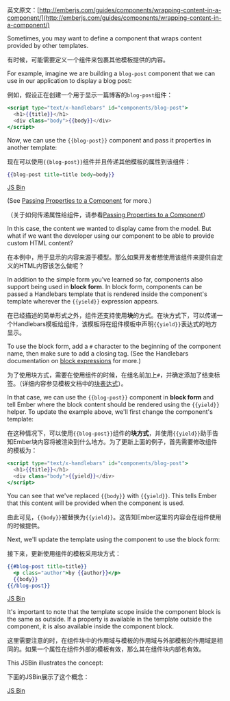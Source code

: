英文原文：[http://emberjs.com/guides/components/wrapping-content-in-a-component/](http://emberjs.com/guides/components/wrapping-content-in-a-component/)

Sometimes, you may want to define a component that wraps content
provided by other templates.

有时候，可能需要定义一个组件来包裹其他模板提供的内容。

For example, imagine we are building a `blog-post` component that we can
use in our application to display a blog post:

例如，假设正在创建一个用于显示一篇博客的`blog-post`组件：

```handlebars
<script type="text/x-handlebars" id="components/blog-post">
  <h1>{{title}}</h1>
  <div class="body">{{body}}</div>
</script>
```

Now, we can use the `{{blog-post}}` component and pass it properties
in another template:

现在可以使用`{{blog-post}}`组件并且传递其他模板的属性到该组件：

```handlebars
{{blog-post title=title body=body}}
```

<a class="jsbin-embed" href="http://jsbin.com/obogub/1/embed?live">JS Bin</a><script src="http://static.jsbin.com/js/embed.js"></script>

(See [Passing Properties to a Component](/guides/components/passing-properties-to-a-component/) for more.)

（关于如何传递属性给组件，请参看[Passing Properties to a Component](/guides/components/passing-properties-to-a-component/)）

In this case, the content we wanted to display came from the model. But
what if we want the developer using our component to be able to provide custom
HTML content?

在本例中，用于显示的内容来源于模型。那么如果开发者想使用该组件来提供自定义的HTML内容该怎么做呢？

In addition to the simple form you've learned so far, components also
support being used in **block form**. In block form, components can be
passed a Handlebars template that is rendered inside the component's
template wherever the `{{yield}}` expression appears.

在已经描述的简单形式之外，组件还支持使用**块**的方式。在块方式下，可以传递一个Handlebars模板给组件，该模板将在组件模板中声明`{{yield}}`表达式的地方显示。

To use the block form, add a `#` character to the
beginning of the component name, then make sure to add a closing tag.
(See the Handlebars documentation on [block expressions](http://handlebarsjs.com/#block-expressions) for more.)

为了使用块方式，需要在使用组件的时候，在组名前加上`#`，并确定添加了结束标签。（详细内容参见模板文档中的[块表达式](http://handlebarsjs.com/#block-expressions)）。

In that case, we can use the `{{blog-post}}` component in **block form**
and tell Ember where the block content should be rendered using the
`{{yield}}` helper. To update the example above, we'll first change the component's
template:

在这种情况下，可以使用`{{blog-post}}`组件的**块方式**，并使用`{{yield}}`助手告知Ember块内容将被渲染到什么地方。为了更新上面的例子，首先需要修改组件的模板为：

```handlebars
<script type="text/x-handlebars" id="components/blog-post">
  <h1>{{title}}</h1>
  <div class="body">{{yield}}</div>
</script>
```

You can see that we've replaced `{{body}}` with `{{yield}}`. This tells
Ember that this content will be provided when the component is used.

由此可见，`{{body}}`被替换为`{{yield}}`。这告知Ember这里的内容会在组件使用的时候提供。

Next, we'll update the template using the component to use the block
form:

接下来，更新使用组件的模板采用块方式：

```handlebars
{{#blog-post title=title}}
  <p class="author">by {{author}}</p>
  {{body}}
{{/blog-post}} 
```

<a class="jsbin-embed" href="http://jsbin.com/osulic/1/embed?live">JS Bin</a><script src="http://static.jsbin.com/js/embed.js"></script>

It's important to note that the template scope inside the component
block is the same as outside. If a property is available in the template
outside the component, it is also available inside the component block.

这里需要注意的时，在组件块中的作用域与模板的作用域与外部模板的作用域是相同的。如果一个属性在组件外部的模板有效，那么其在组件块内部也有效。

This JSBin illustrates the concept:

下面的JSBin展示了这个概念：

<a class="jsbin-embed" href="http://jsbin.com/iqocuf/1/embed?live">JS Bin</a><script src="http://static.jsbin.com/js/embed.js"></script>
